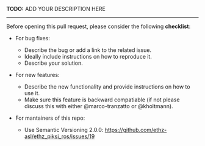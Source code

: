 

**TODO:** ADD YOUR DESCRIPTION HERE

---

Before opening this pull request, please consider the following **checklist**:

 - For bug fixes:
   - Describe the bug or add a link to the related issue.
   - Ideally include instructions on how to reproduce it.
   - Describe your solution.
 - For new features:
   - Describe the new functionality and provide instructions on how to use it.
   - Make sure this feature is backward compatiable (if not please discuss this with either @marco-tranzatto or @kholtmann).

 - For mantainers of this repo:
   - Use Semantic Versioning 2.0.0: https://github.com/ethz-asl/ethz_piksi_ros/issues/19
